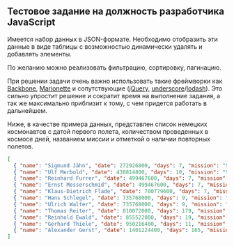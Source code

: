 ## Тестовое задание на должность разработчика JavaScript

Имеется набор данных в JSON-формате. Необходимо отобразить эти данные в виде таблицы с возможностью динамически удалять и добавлять элементы.

По желанию можно реализовать фильтрацию, сортировку, пагинацию.

При решении задачи очень важно использовать такие фреймворки как [Backbone](http://backbonejs.org/), [Marionette](http://marionettejs.com/) и сопутcтвующие ([jQuery](https://jquery.com/), [underscore](http://underscorejs.org/)/[lodash](https://lodash.com/)).
Это сильно упростит решение и сократит время на выполнение задания, а так же максимально приблизит к тому, с чем придется работать в дальнейшем.

Ниже, в качестве примера данных, представлен список немецких космонавтов с датой первого полета, количеством проведенных в космосе дней, названием миссии и отметкой о наличии повторных полетов.

```json
[
  { "name": "Sigmund Jähn", "date": 272926800, "days": 7, "mission": "Sojus 31 / Sojus 29", "isMultiple": false },
  { "name": "Ulf Merbold", "date": 438814800, "days": 10, "mission": "STS-9", "isMultiple": true },
  { "name": "Reinhard Furrer", "date": 499467600, "days": 7, "mission": "STS-61-A (D1)", "isMultiple": false },
  { "name": "Ernst Messerschmid", "date": 499467600, "days": 7, "mission": "STS-61-A (D1)", "isMultiple": false },
  { "name": "Klaus-Dietrich Flade", "date": 700779600, "days": 7, "mission": "Sojus TM-14 / Sojus TM-13", "isMultiple": false },
  { "name": "Hans Schlegel", "date": 735768000, "days": 9, "mission": "STS-55 (D2)", "isMultiple": true },
  { "name": "Ulrich Walter", "date": 735768000, "days": 9, "mission": "STS-55 (D2)", "isMultiple": false },
  { "name": "Thomas Reiter", "date": 810072000, "days": 179, "mission": "Sojus TM-22 / Euromir 95", "isMultiple": true },
  { "name": "Reinhold Ewald", "date": 855522000, "days": 19, "mission": "Sojus TM-25 / Sojus TM-24", "isMultiple": false },
  { "name": "Gerhard Thiele", "date": 950216400, "days": 11, "mission": "STS-99", "isMultiple": false },
  { "name": "Alexander Gerst", "date": 1401224400, "days": 165, "mission": "Sojus TMA-13M / ISS-Expedition 40 /ISS-Expedition 41", "isMultiple": false }
] 
```
